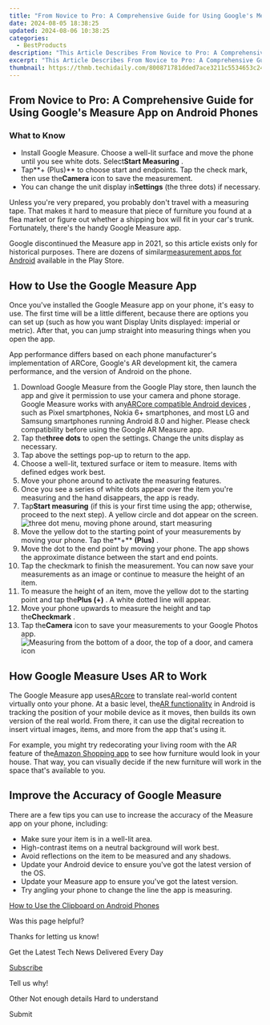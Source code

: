 ```yaml
---
title: "From Novice to Pro: A Comprehensive Guide for Using Google's Measure App on Android Phones"
date: 2024-08-05 18:38:25
updated: 2024-08-06 10:38:25
categories:
  - BestProducts
description: "This Article Describes From Novice to Pro: A Comprehensive Guide for Using Google's Measure App on Android Phones"
excerpt: "This Article Describes From Novice to Pro: A Comprehensive Guide for Using Google's Measure App on Android Phones"
thumbnail: https://thmb.techidaily.com/800871781dded7ace3211c5534653c24a5267e768de909ec1df6dcfa19126cf1.jpg
---
```


## From Novice to Pro: A Comprehensive Guide for Using Google's Measure App on Android Phones
### What to Know

* Install Google Measure. Choose a well-lit surface and move the phone until you see white dots. Select**Start Measuring** .
* Tap**\+ (Plus)** to choose start and endpoints. Tap the check mark, then use the**Camera** icon to save the measurement.
* You can change the unit display in**Settings** (the three dots) if necessary.

 Unless you're very prepared, you probably don't travel with a measuring tape. That makes it hard to measure that piece of furniture you found at a flea market or figure out whether a shipping box will fit in your car's trunk. Fortunately, there's the handy Google Measure app.

 Google discontinued the Measure app in 2021, so this article exists only for historical purposes. There are dozens of similar[measurement apps for Android](https://www.lifewire.com/best-measurement-apps-for-android-4770629) available in the Play Store.

## How to Use the Google Measure App

 Once you've installed the Google Measure app on your phone, it's easy to use. The first time will be a little different, because there are options you can set up (such as how you want Display Units displayed: imperial or metric). After that, you can jump straight into measuring things when you open the app.

 App performance differs based on each phone manufacturer's implementation of ARCore, Google's AR development kit, the camera performance, and the version of Android on the phone.

1. Download Google Measure from the Google Play store, then launch the app and give it permission to use your camera and phone storage.  
 Google Measure works with any[ARCore compatible Android devices](https://developers.google.com/ar/discover/supported-devices#android%5Fplay) , such as Pixel smartphones, Nokia 6+ smartphones, and most LG and Samsung smartphones running Android 8.0 and higher. Please check compatibility before using the Google AR Measure app.
2. Tap the**three dots** to open the settings. Change the units display as necessary.
3. Tap above the settings pop-up to return to the app.
4. Choose a well-lit, textured surface or item to measure. Items with defined edges work best.
5. Move your phone around to activate the measuring features.
6. Once you see a series of white dots appear over the item you're measuring and the hand disappears, the app is ready.
7. Tap**Start measuring** (if this is your first time using the app; otherwise, proceed to the next step). A yellow circle and dot appear on the screen.  
![three dot menu, moving phone around, start measuring](https://www.lifewire.com/thmb/r-aSe4yRYS4qsDwVX4AByDreQ5M=/1500x0/filters:no_upscale():max_bytes(150000):strip_icc():format(webp)/001_how-to-use-google-measure-on-android-4771692-9de5f34491064011a7b03d8483001400.jpg)
8. Move the yellow dot to the starting point of your measurements by moving your phone. Tap the**+** **(Plus)** .
9. Move the dot to the end point by moving your phone. The app shows the approximate distance between the start and end points.
10. Tap the checkmark to finish the measurement. You can now save your measurements as an image or continue to measure the height of an item.
11. To measure the height of an item, move the yellow dot to the starting point and tap the**Plus (+)** . A white dotted line will appear.
12. Move your phone upwards to measure the height and tap the**Checkmark** .
13. Tap the**Camera** icon to save your measurements to your Google Photos app.  
![Measuring from the bottom of a door, the top of a door, and camera icon](https://www.lifewire.com/thmb/HYHSDqq0c_PApPjGs96NgjM2JJM=/1500x0/filters:no_upscale():max_bytes(150000):strip_icc():format(webp)/002_how-to-use-google-measure-on-android-4771692-47f3152c24d94b3481dc310d9d7455fc.jpg)

## How Google Measure Uses AR to Work

 The Google Measure app uses[ARcore](https://developers.google.com/ar) to translate real-world content virtually onto your phone. At a basic level, the[AR functionality](https://www.lifewire.com/applications-of-augmented-reality-2495561) in Android is tracking the position of your mobile device as it moves, then builds its own version of the real world. From there, it can use the digital recreation to insert virtual images, items, and more from the app that's using it.

 For example, you might try redecorating your living room with the AR feature of the[Amazon Shopping app](https://play.google.com/store/apps/details?id=com.amazon.mShop.android.shopping) to see how furniture would look in your house. That way, you can visually decide if the new furniture will work in the space that's available to you.  

## Improve the Accuracy of Google Measure

 There are a few tips you can use to increase the accuracy of the Measure app on your phone, including:

* Make sure your item is in a well-lit area.
* High-contrast items on a neutral background will work best.
* Avoid reflections on the item to be measured and any shadows.
* Update your Android device to ensure you've got the latest version of the OS.
* Update your Measure app to ensure you've got the latest version.
* Try angling your phone to change the line the app is measuring.

[How to Use the Clipboard on Android Phones](https://www.lifewire.com/using-the-clipboard-on-android-phones-4766586)

Was this page helpful?

Thanks for letting us know!

 Get the Latest Tech News Delivered Every Day

[Subscribe](https://www.lifewire.com/#)

Tell us why!

 Other  Not enough details  Hard to understand

 Submit

<ins class="adsbygoogle"
     style="display:block"
     data-ad-format="autorelaxed"
     data-ad-client="ca-pub-7571918770474297"
     data-ad-slot="1223367746"></ins>



<ins class="adsbygoogle"
     style="display:block"
     data-ad-client="ca-pub-7571918770474297"
     data-ad-slot="8358498916"
     data-ad-format="auto"
     data-full-width-responsive="true"></ins>
